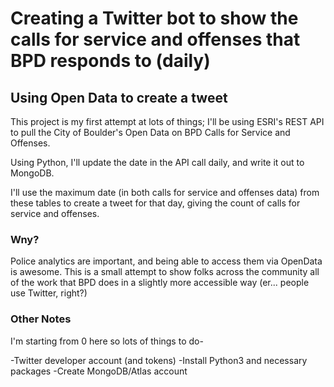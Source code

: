 # Creating a Twitter bot to show the calls for service and offenses that BPD responds to (daily)

## Using Open Data to create a tweet
This project is my first attempt at lots of things; I'll be using ESRI's REST API to pull the City of Boulder's Open Data on BPD Calls for Service and Offenses. 

Using Python, I'll update the date in the API call daily, and write it out to MongoDB. 

I'll use the maximum date (in both calls for service and offenses data) from these tables to create a tweet for that day, giving the count of calls for service and offenses. 

### Wny?

Police analytics are important, and being able to access them via OpenData is awesome. This is a small attempt to show folks across the community all of the work that BPD does in a slightly more accessible way (er... people use Twitter, right?)

### Other Notes

I'm starting from 0 here so lots of things to do-

-Twitter developer account (and tokens)
-Install Python3 and necessary packages
-Create MongoDB/Atlas account
